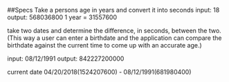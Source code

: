 ##Specs
Take a persons age in years and convert it into seconds
input: 18
output: 568036800
1 year = 31557600

take two dates and determine the difference, in seconds, between the two.(This way a user can enter a birthdate and the application can compare the birthdate against the current time to come up with an accurate age.)

input: 08/12/1991
output: 842227200000

current date 04/20/2018(1524207600) - 08/12/1991(681980400)
